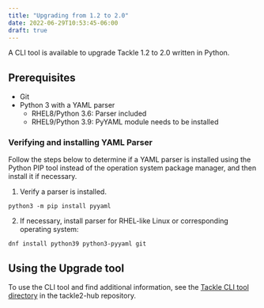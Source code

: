 ```yaml
---
title: "Upgrading from 1.2 to 2.0"
date: 2022-06-29T10:53:45-06:00
draft: true
---
```

A CLI tool is available to upgrade Tackle 1.2 to 2.0 written in Python.

## Prerequisites
* Git
* Python 3 with a YAML parser
    * RHEL8/Python 3.6: Parser included
    * RHEL9/Python 3.9: PyYAML module needs to be installed

### Verifying and installing YAML Parser
Follow the steps below to determine if a YAML parser is installed using the Python PIP tool instead of the operation system package manager, and then install it if necessary.

1. Verify a parser is installed.
```
python3 -m pip install pyyaml
```
2. If necessary, install parser for RHEL-like Linux or corresponding operating system:
```
dnf install python39 python3-pyyaml git
```
## Using the Upgrade tool

To use the CLI tool and find additional information, see the [Tackle CLI tool directory](https://github.com/konveyor/tackle2-hub/tree/main/hack/tool) in the tackle2-hub repository.
